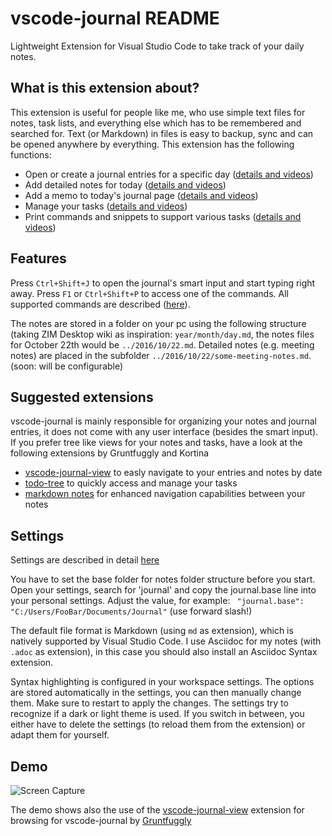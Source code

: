 # vscode-journal README

Lightweight Extension for Visual Studio Code to take track of your daily notes.  

## What is this extension about?
This extension is useful for people like me, who use simple text files for notes, task lists, and everything else which has to be remembered and searched for. Text (or Markdown) in files is easy to backup, sync and can be opened anywhere by everything. This extension has the following functions: 

* Open or create a journal entries for a specific day ([details and videos](./docs/entries.md))
* Add detailed notes for today ([details and videos](./docs/notes.md))
* Add a memo to today's journal page ([details and videos](./docs/memo.md))
* Manage your tasks ([details and videos](./docs/tasks.md))
* Print commands and snippets to support various tasks ([details and videos](./docs/print.md))

## Features
Press `Ctrl+Shift+J` to open the journal's smart input and start typing right away. Press `F1` or `Ctrl+Shift+P` to access one of the  commands. All supported commands are described ([here](./docs/commands.md)). 

The notes are stored in a folder on your pc using the following structure (taking ZIM Desktop wiki as inspiration: `year/month/day.md`, the notes files for October 22th would be `../2016/10/22.md`. Detailed notes (e.g. meeting notes) are placed in the subfolder `../2016/10/22/some-meeting-notes.md`. (soon: will be configurable)

## Suggested extensions
vscode-journal is mainly responsible for organizing your notes and journal entries, it does not come with any user interface (besides the smart input). If you prefer tree like views for your notes and tasks, have a look at the following extensions by Gruntfuggly and Kortina

* [vscode-journal-view](https://marketplace.visualstudio.com/items?itemName=Gruntfuggly.vscode-journal-view) to easly navigate to your entries and notes by date
* [todo-tree](https://marketplace.visualstudio.com/items?itemName=Gruntfuggly.todo-tree) to quickly access and manage your tasks
* [markdown notes](https://marketplace.visualstudio.com/items?itemName=kortina.vscode-markdown-notes) for enhanced navigation capabilities between your notes


## Settings
Settings are described in detail [here](./docs/settings.md)

You have to set the base folder for notes folder structure before you start. Open your settings, search for 'journal' and copy the journal.base line into your personal settings. Adjust the value, for example: ` "journal.base": "C:/Users/FooBar/Documents/Journal"` (use forward slash!)

The default file format is Markdown (using `md` as extension), which is natively supported by Visual Studio Code. I use Asciidoc for my notes (with `.adoc` as extension), in this case you should also install an Asciidoc Syntax extension. 

Syntax highlighting is configured in your workspace settings. The options are stored automatically in the settings, you can then manually change them. Make sure to restart to apply the changes. The settings try to recognize if a dark or light theme is used. If you switch in between, you either have to delete the settings (to reload them from the extension) or adapt them for yourself. 


## Demo

![Screen Capture](./docs/intro.gif)

The demo shows also the use of the [vscode-journal-view](https://marketplace.visualstudio.com/items?itemName=Gruntfuggly.vscode-journal-view) extension for browsing  for vscode-journal by [Gruntfuggly](https://github.com/Gruntfuggly/vscode-journal-view) 
